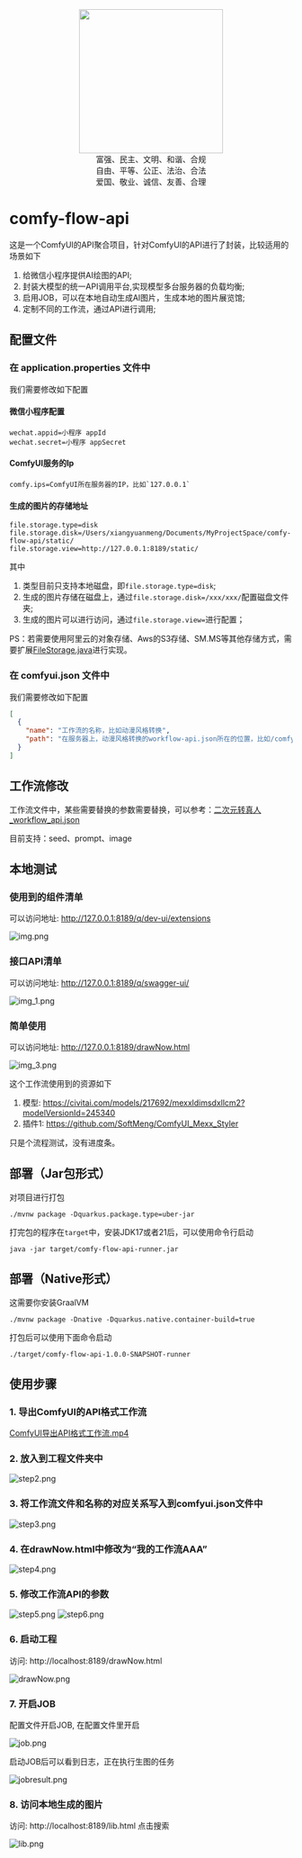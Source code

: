 <div align="center">
    <img src="./doc/icon.jpg" width="256px"/>
</div>
<div align="center">
    富强、民主、文明、和谐、合规
</div>
<div align="center">
    自由、平等、公正、法治、合法
</div>
<div align="center">
    爱国、敬业、诚信、友善、合理
</div>

# comfy-flow-api

这是一个ComfyUI的API聚合项目，针对ComfyUI的API进行了封装，比较适用的场景如下

1. 给微信小程序提供AI绘图的API;
2. 封装大模型的统一API调用平台,实现模型多台服务器的负载均衡;
3. 启用JOB，可以在本地自动生成AI图片，生成本地的图片展览馆;
4. 定制不同的工作流，通过API进行调用;

## 配置文件

### 在 application.properties 文件中

我们需要修改如下配置

#### 微信小程序配置

```
wechat.appid=小程序 appId
wechat.secret=小程序 appSecret
```
#### ComfyUI服务的Ip
```
comfy.ips=ComfyUI所在服务器的IP，比如`127.0.0.1`
```
#### 生成的图片的存储地址
```
file.storage.type=disk
file.storage.disk=/Users/xiangyuanmeng/Documents/MyProjectSpace/comfy-flow-api/static/
file.storage.view=http://127.0.0.1:8189/static/
```
其中

1. 类型目前只支持本地磁盘，即`file.storage.type=disk`;
2. 生成的图片存储在磁盘上，通过`file.storage.disk=/xxx/xxx/`配置磁盘文件夹;
3. 生成的图片可以进行访问，通过`file.storage.view=`进行配置；

PS：若需要使用阿里云的对象存储、Aws的S3存储、SM.MS等其他存储方式，需要扩展[FileStorage.java](src%2Fmain%2Fjava%2Fcom%2Fmexx%2Fcomfy%2Fservice%2FFileStorage.java)进行实现。

### 在 comfyui.json 文件中

我们需要修改如下配置

```json
[
  {
    "name": "工作流的名称，比如动漫风格转换",
    "path": "在服务器上，动漫风格转换的workflow-api.json所在的位置，比如/comfyui/workflow-api.json"
  }
]
```

## 工作流修改

工作流文件中，某些需要替换的参数需要替换，可以参考：[二次元转真人_workflow_api.json](src%2Fmain%2Fresources%2Fcomfy%2F%E4%BA%8C%E6%AC%A1%E5%85%83%E8%BD%AC%E7%9C%9F%E4%BA%BA_workflow_api.json)

目前支持：seed、prompt、image

## 本地测试

### 使用到的组件清单

可以访问地址: http://127.0.0.1:8189/q/dev-ui/extensions

![img.png](doc%2Fimg_0.png)

### 接口API清单

可以访问地址: http://127.0.0.1:8189/q/swagger-ui/

![img_1.png](doc%2Fimg_1.png)

### 简单使用

可以访问地址: http://127.0.0.1:8189/drawNow.html

![img_3.png](doc%2Fimg_3.png)

这个工作流使用到的资源如下

1. 模型: https://civitai.com/models/217692/mexxldimsdxllcm2?modelVersionId=245340
2. 插件1: https://github.com/SoftMeng/ComfyUI_Mexx_Styler

只是个流程测试，没有进度条。

## 部署（Jar包形式）

对项目进行打包

```shell script
./mvnw package -Dquarkus.package.type=uber-jar
```

打完包的程序在`target`中，安装JDK17或者21后，可以使用命令行启动

```shell
java -jar target/comfy-flow-api-runner.jar
```

## 部署（Native形式）

这需要你安装GraalVM

```shell script
./mvnw package -Dnative -Dquarkus.native.container-build=true
```

打包后可以使用下面命令启动

```shell
./target/comfy-flow-api-1.0.0-SNAPSHOT-runner
```

## 使用步骤

### 1. 导出ComfyUI的API格式工作流

[ComfyUI导出API格式工作流.mp4](doc%2Fvedio%2FComfyUI%E5%AF%BC%E5%87%BAAPI%E6%A0%BC%E5%BC%8F%E5%B7%A5%E4%BD%9C%E6%B5%81.mp4)

### 2. 放入到工程文件夹中

![step2.png](doc%2Fstep2.png)

### 3. 将工作流文件和名称的对应关系写入到comfyui.json文件中

![step3.png](doc%2Fstep3.png)

### 4. 在drawNow.html中修改为“我的工作流AAA”

![step4.png](doc%2Fstep4.png)

### 5. 修改工作流API的参数

![step5.png](doc%2Fstep5.png)
![step6.png](doc%2Fstep6.png)

### 6. 启动工程

访问: http://localhost:8189/drawNow.html

![drawNow.png](doc%2FdrawNow.png)

### 7. 开启JOB

配置文件开启JOB, 在配置文件里开启

![job.png](doc%2Fjob.png)

启动JOB后可以看到日志，正在执行生图的任务

![jobresult.png](doc%2Fjobresult.png)

### 8. 访问本地生成的图片

访问: http://localhost:8189/lib.html 点击搜索

![lib.png](doc%2Flib.png)

